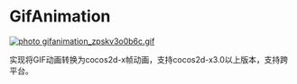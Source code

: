 # GifAnimation
<a href="http://s796.photobucket.com/user/zhangpanyi/media/Link/gifanimation_zpskv3o0b6c.gif.html" target="_blank"><img src="http://i796.photobucket.com/albums/yy247/zhangpanyi/Link/gifanimation_zpskv3o0b6c.gif" border="0" alt=" photo gifanimation_zpskv3o0b6c.gif"/></a>


实现将GIF动画转换为cocos2d-x帧动画，支持cocos2d-x3.0以上版本，支持跨平台。
